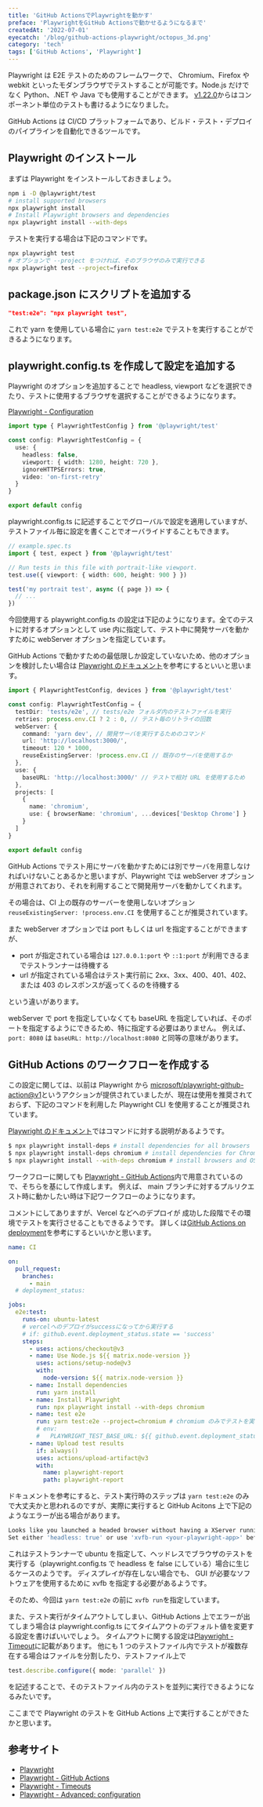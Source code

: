 ```yaml
---
title: 'GitHub ActionsでPlaywrightを動かす'
preface: 'PlaywrightをGitHub Actionsで動かせるようになるまで'
createdAt: '2022-07-01'
eyecatch: '/blog/github-actions-playwright/octopus_3d.png'
category: 'tech'
tags: ['GitHub Actions', 'Playwright']
---
```


Playwright は E2E テストのためのフレームワークで、 Chromium、Firefox や webkit といったモダンブラウザでテストすることが可能です。Node.js だけでなく Python、.NET や Java でも使用することができます。
[v1.22.0](https://github.com/microsoft/playwright/releases/tag/v1.22.0)からはコンポーネント単位のテストも書けるようになりました。

GitHub Actions は CI/CD プラットフォームであり、ビルド・テスト・デプロイのパイプラインを自動化できるツールです。

## Playwright のインストール

まずは Playwright をインストールしておきましょう。

```bash
npm i -D @playwright/test
# install supported browsers
npx playwright install
# Install Playwright browsers and dependencies
npx playwright install --with-deps
```

テストを実行する場合は下記のコマンドです。

```bash
npx playwright test
# オプションで --project をつければ、そのブラウザのみで実行できる
npx playwright test --project=firefox
```

## package.json にスクリプトを追加する

```json
"test:e2e": "npx playwright test",
```

これで yarn を使用している場合に `yarn test:e2e` でテストを実行することができるようになります。

## playwright.config.ts を作成して設定を追加する

Playwright のオプションを追加することで headless, viewport などを選択できたり、テストに使用するブラウザを選択することができるようになります。

[Playwright - Configuration](https://playwright.dev/docs/test-configuration)

```ts
import type { PlaywrightTestConfig } from '@playwright/test'

const config: PlaywrightTestConfig = {
  use: {
    headless: false,
    viewport: { width: 1280, height: 720 },
    ignoreHTTPSErrors: true,
    video: 'on-first-retry'
  }
}

export default config
```

playwright.config.ts に記述することでグローバルで設定を適用していますが、テストファイル毎に設定を書くことでオーバライドすることもできます。

```ts
// example.spec.ts
import { test, expect } from '@playwright/test'

// Run tests in this file with portrait-like viewport.
test.use({ viewport: { width: 600, height: 900 } })

test('my portrait test', async ({ page }) => {
  // ...
})
```

今回使用する playwright.config.ts の設定は下記のようになります。全てのテストに対するオプションとして use 内に指定して、テスト中に開発サーバを動かすために webServer オプションを指定しています。

GitHub Actions で動かすための最低限しか設定していないため、他のオプションを検討したい場合は [Playwright のドキュメント](https://playwright.dev/docs/api/class-testconfig)を参考にするといいと思います。

```ts
import { PlaywrightTestConfig, devices } from '@playwright/test'

const config: PlaywrightTestConfig = {
  testDir: 'tests/e2e', // tests/e2e フォルダ内のテストファイルを実行
  retries: process.env.CI ? 2 : 0, // テスト毎のリトライの回数
  webServer: {
    command: 'yarn dev', // 開発サーバを実行するためのコマンド
    url: 'http://localhost:3000/',
    timeout: 120 * 1000,
    reuseExistingServer: !process.env.CI // 既存のサーバを使用するか
  },
  use: {
    baseURL: 'http://localhost:3000/' // テストで相対 URL を使用するため
  },
  projects: [
    {
      name: 'chromium',
      use: { browserName: 'chromium', ...devices['Desktop Chrome'] }
    }
  ]
}

export default config
```

GitHub Actions でテスト用にサーバを動かすためには別でサーバを用意しなければいけないことあるかと思いますが、Playwright では webServer オプションが用意されており、それを利用することで開発用サーバを動かしてくれます。

その場合は、CI 上の既存のサーバーを使用しないオプション `reuseExistingServer: !process.env.CI` を使用することが推奨されています。

また webServer オプションでは port もしくは url を指定することができますが、

- port が指定されている場合は `127.0.0.1:port` や `::1:port` が利用できるまでテストランナーは待機する
- url が指定されている場合はテスト実行前に 2xx、3xx、400、401、402、または 403 のレスポンスが返ってくるのを待機する

という違いがあります。

webServer で port を指定していなくても baseURL を指定していれば、そのポートを指定するようにできるため、特に指定する必要はありません。
例えば、`port: 8080` は `baseURL: http://localhost:8080` と同等の意味があります。

## GitHub Actions のワークフローを作成する

この設定に関しては、以前は Playwright から [microsoft/playwright-github-action@v1](https://github.com/microsoft/playwright-github-action)というアクションが提供されていましたが、現在は使用を推奨されておらず、下記のコマンドを利用した Playwright CLI を使用することが推奨されています。

[Playwright のドキュメント](https://playwright.dev/docs/next/cli#install-system-dependencies)ではコマンドに対する説明があるようです。

```bash
$ npx playwright install-deps # install dependencies for all browsers
$ npx playwright install-deps chromium # install dependencies for Chromium only
$ npx playwright install --with-deps chromium # install browsers and OS dependencies with a single command.
```

ワークフローに関しても [Playwright - GitHub Actions](https://playwright.dev/docs/next/ci#github-actions)内で用意されているので、そちらを基にして作成します。
例えば、 main ブランチに対するプルリクエスト時に動かしたい時は下記ワークフローのようになります。

コメントにしてありますが、Vercel などへのデプロイが 成功した段階でその環境でテストを実行させることもできるようです。
詳しくは[GitHub Actions on deployment](https://playwright.dev/docs/next/ci#github-actions-on-deployment)を参考にするといいかと思います。

```yml
name: CI

on:
  pull_request:
    branches:
      - main
  # deployment_status:

jobs:
  e2e:test:
    runs-on: ubuntu-latest
    # vercelへのデプロイがsuccessになってから実行する
    # if: github.event.deployment_status.state == 'success'
    steps:
      - uses: actions/checkout@v3
      - name: Use Node.js ${{ matrix.node-version }}
        uses: actions/setup-node@v3
        with:
          node-version: ${{ matrix.node-version }}
      - name: Install dependencies
        run: yarn install
      - name: Install Playwright
        run: npx playwright install --with-deps chromium
      - name: test e2e
        run: yarn test:e2e --project=chromium # chromium のみでテストを実行
        # env:
        #   PLAYWRIGHT_TEST_BASE_URL: ${{ github.event.deployment_status.target_url }}s
      - name: Upload test results
        if: always()
        uses: actions/upload-artifact@v3
        with:
          name: playwright-report
          path: playwright-report
```

ドキュメントを参考にすると、テスト実行時のステップは `yarn test:e2e` のみで大丈夫かと思われるのですが、実際に実行すると GitHub Acitons 上で下記のようなエラーが出る場合があります。

```bash
Looks like you launched a headed browser without having a XServer running.
Set either 'headless: true' or use 'xvfb-run <your-playwright-app>' before running Playwright.
```

これはテストランナーで ubuntu を指定して、ヘッドレスでブラウザのテストを実行する（playwright.config.ts で headless を false にしている）場合に生じるケースのようです。
ディスプレイが存在しない場合でも、 GUI が必要なソフトウェアを使用するために xvfb を指定する必要があるようです。

そのため、今回は `yarn test:e2e` の前に `xvfb run`を指定しています。

また、テスト実行がタイムアウトしてしまい、GitHub Actions 上でエラーが出てしまう場合は playwright.config.ts にてタイムアウトのデフォルト値を変更する設定を書けばいいでしょう。
タイムアウトに関する設定は[Playwright - Timeout](https://playwright.dev/docs/test-timeouts)に記載があります。
他にも 1 つのテストファイル内でテストが複数存在する場合はファイルを分割したり、テストファイル上で

```ts
test.describe.configure({ mode: 'parallel' })
```

を記述することで、そのテストファイル内のテストを並列に実行できるようになるみたいです。

ここまでで Playwright のテストを GitHub Actions 上で実行することができたかと思います。

## 参考サイト

- [Playwright](https://playwright.dev/)
- [Playwright - GitHub Actions](https://playwright.dev/docs/next/ci#github-actions)
- [Playwright - Timeouts](https://playwright.dev/docs/test-timeouts)
- [Playwright - Advanced: configuration](https://playwright.dev/docs/next/test-advanced)
